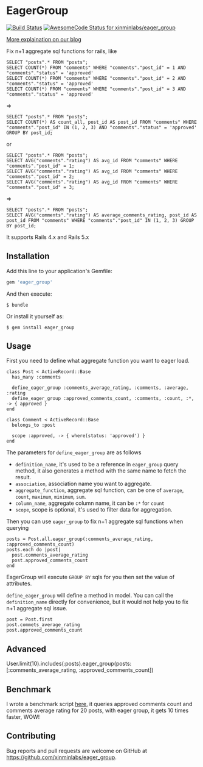 # EagerGroup

[![Build Status](https://secure.travis-ci.org/xinminlabs/eager_group.png)](http://travis-ci.org/xinminlabs/eager_group)
[![AwesomeCode Status for
xinminlabs/eager_group](https://awesomecode.io/projects/e5386790-9420-4003-831a-c9a8c8a48108/status)](https://awesomecode.io/repos/xinminlabs/eager_group)

[More explaination on our blog](http://blog.xinminlabs.com/2015/06/29/eager_group/)

Fix n+1 aggregate sql functions for rails, like

    SELECT "posts".* FROM "posts";
    SELECT COUNT(*) FROM "comments" WHERE "comments"."post_id" = 1 AND "comments"."status" = 'approved'
    SELECT COUNT(*) FROM "comments" WHERE "comments"."post_id" = 2 AND "comments"."status" = 'approved'
    SELECT COUNT(*) FROM "comments" WHERE "comments"."post_id" = 3 AND "comments"."status" = 'approved'

=>

    SELECT "posts".* FROM "posts";
    SELECT COUNT(*) AS count_all, post_id AS post_id FROM "comments" WHERE "comments"."post_id" IN (1, 2, 3) AND "comments"."status" = 'approved' GROUP BY post_id;

or

    SELECT "posts".* FROM "posts";
    SELECT AVG("comments"."rating") AS avg_id FROM "comments" WHERE "comments"."post_id" = 1;
    SELECT AVG("comments"."rating") AS avg_id FROM "comments" WHERE "comments"."post_id" = 2;
    SELECT AVG("comments"."rating") AS avg_id FROM "comments" WHERE "comments"."post_id" = 3;

=>

    SELECT "posts".* FROM "posts";
    SELECT AVG("comments"."rating") AS average_comments_rating, post_id AS post_id FROM "comments" WHERE "comments"."post_id" IN (1, 2, 3) GROUP BY post_id;

It supports Rails 4.x and Rails 5.x

## Installation

Add this line to your application's Gemfile:

```ruby
gem 'eager_group'
```

And then execute:

    $ bundle

Or install it yourself as:

    $ gem install eager_group

## Usage

First you need to define what aggregate function you want to eager
load.

    class Post < ActiveRecord::Base
      has_many :comments

      define_eager_group :comments_average_rating, :comments, :average, :rating
      define_eager_group :approved_comments_count, :comments, :count, :*, -> { approved }
    end

    class Comment < ActiveRecord::Base
      belongs_to :post

      scope :approved, -> { where(status: 'approved') }
    end

The parameters for `define_eager_group` are as follows

* `definition_name`, it's used to be a reference in `eager_group` query
method, it also generates a method with the same name to fetch the
result.
* `association`, association name you want to aggregate.
* `aggregate_function`, aggregate sql function, can be one of `average`,
`count`, `maximum`, `minimum`, `sum`.
* `column_name`, aggregate column name, it can be `:*` for `count`
* `scope`, scope is optional, it's used to filter data for aggregation.

Then you can use `eager_group` to fix n+1 aggregate sql functions
when querying

    posts = Post.all.eager_group(:comments_average_rating, :approved_comments_count)
    posts.each do |post|
      post.comments_average_rating
      post.approved_comments_count
    end

EagerGroup will execute `GROUP BY` sqls for you then set the value of
attributes.

`define_eager_group` will define a method in model.
You can call the `definition_name` directly for convenience,
but it would not help you to fix n+1 aggregate sql issue.

    post = Post.first
    post.commets_average_rating
    post.approved_comments_count

## Advanced

   User.limit(10).includes(:posts).eager_group(posts: [:comments_average_rating, :approved_comments_count])

## Benchmark

I wrote a benchmark script [here][1], it queries approved comments count
and comments average rating for 20 posts, with eager group, it gets 10
times faster, WOW!

## Contributing

Bug reports and pull requests are welcome on GitHub at https://github.com/xinminlabs/eager_group.

[1]:  https://github.com/xinminlabs/eager_group/blob/master/benchmark.rb
